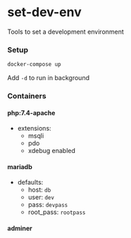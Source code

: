 # set-dev-env
Tools to set a development environment

### Setup
```bash
docker-compose up
```
Add ```-d``` to run in background

### Containers
#### php:7.4-apache
  - extensions:
    - msqli
    - pdo
    - xdebug enabled

#### mariadb
  - defaults:
    - host: ```db```
    - user: ```dev```
    - pass: ```devpass```
    - root_pass: ```rootpass```

#### adminer
